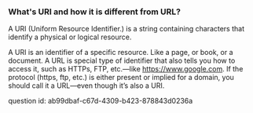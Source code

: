 ### What's URI and how it is different from URL?

A URI (Uniform Resource Identifier.) is a string containing characters that identify a physical or 
logical resource.

A URI is an identifier of a specific resource. Like a page, or book, or a document.
A URL is special type of identifier that also tells you how to access it, 
such as HTTPs, FTP, etc.—like https://www.google.com.
If the protocol (https, ftp, etc.) is either present or implied for a domain, you should call it a 
URL—even though it’s also a URI.

question id: ab99dbaf-c67d-4309-b423-878843d0236a